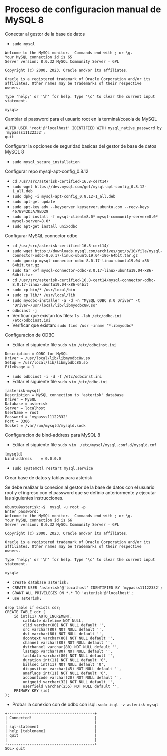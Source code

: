 # Proceso de configuracion manual de MySQL 8

Conectar al gestor de la base de datos

* `sudo mysql`

```
Welcome to the MySQL monitor.  Commands end with ; or \g.
Your MySQL connection id is 65
Server version: 8.0.32 MySQL Community Server - GPL

Copyright (c) 2000, 2023, Oracle and/or its affiliates.

Oracle is a registered trademark of Oracle Corporation and/or its
affiliates. Other names may be trademarks of their respective
owners.

Type 'help;' or '\h' for help. Type '\c' to clear the current input statement.

mysql> 

```
Cambiar el password para el usuario root en la terminal/cosola de MySQL

```
ALTER USER 'root'@'localhost' IDENTIFIED WITH mysql_native_password by 'mypasss11122332';
quit

```

Configurar la opciones de seguridad basicas del gestor de base de datos MySQL 8

* `sudo mysql_secure_installation`

Configurar repo mysql-apt-config_0.8.12
* `cd /usr/src/asterisk-certified-16.8-cert14/`
* `sudo wget https://dev.mysql.com/get/mysql-apt-config_0.8.12-1_all.deb`
* `sudo dpkg -i mysql-apt-config_0.8.12-1_all.deb`
* `sudo apt-get update`
* `sudo apt-key adv --keyserver keyserver.ubuntu.com --recv-keys 467B942D3A79BD29`
* `sudo apt install -f mysql-client=8.0* mysql-community-server=8.0* mysql-server=8.0*`
* `sudo apt-get install unixodbc`

Configurar MySQL connector odbc
* `cd /usr/src/asterisk-certified-16.8-cert14/`
* `sudo wget https://downloads.mysql.com/archives/get/p/10/file/mysql-connector-odbc-8.0.17-linux-ubuntu19.04-x86-64bit.tar.gz`
* `sudo gunzip mysql-connector-odbc-8.0.17-linux-ubuntu19.04-x86-64bit.tar.gz`
* `sudo tar xvf mysql-connector-odbc-8.0.17-linux-ubuntu19.04-x86-64bit.tar`
* `cd /usr/src/asterisk-certified-16.8-cert14/mysql-connector-odbc-8.0.17-linux-ubuntu19.04-x86-64bit`
* `sudo cp bin/* /usr/local/bin`
* `sudo cp lib/* /usr/local/lib`
* `sudo myodbc-installer -a -d -n "MySQL ODBC 8.0 Driver" -t "Driver=/usr/local/lib/libmyodbc8w.so"`
* `odbcinst -j`
* Verificar que existan los files: `ls -lah /etc/odbc.ini  /etc/odbcinst.ini`
* Verificar que existan: `sudo find /usr -iname "*libmyodbc*`

Configuracion de ODBC
* Editar el siguiente file `sudo vim /etc/odbcinst.ini`
```[MySQL ODBC 8.0 Driver]
Description = ODBC for MySQL
Driver = /usr/local/lib/libmyodbc8w.so
Setup = /usr/local/lib/libmyodbc8S.so
FileUsage = 1
```
* `sudo odbcinst -i -d -f /etc/odbcinst.ini`
* Editar el siguiente file `sudo vim /etc/odbc.ini`
```
[asterisk-mysql]
Description = MySQL connection to 'asterisk' database
Driver = MySQL
Database = asterisk
Server = localhost
UserName = root
Password = 'mypasss11122332'
Port = 3306
Socket = /var/run/mysqld/mysqld.sock
```

Configuracion de bind-address para MySQL 8
* Editar el siguiente file `sudo vim  /etc/mysql/mysql.conf.d/mysqld.cnf`
```
[mysqld]
bind-address    = 0.0.0.0
```
* `sudo systemctl restart mysql.service`

Crear base de datos y tablas para asterisk

Se debe realizar la conexion al gestor de la base de datos con el usuario root y el ingreso con el password que se definio anteriormente y ejecutar las siguientes instrucciones.

```
ubuntu@asterisk:~$  mysql -u root -p
Enter password: 
Welcome to the MySQL monitor.  Commands end with ; or \g.
Your MySQL connection id is 66
Server version: 8.0.32 MySQL Community Server - GPL

Copyright (c) 2000, 2023, Oracle and/or its affiliates.

Oracle is a registered trademark of Oracle Corporation and/or its
affiliates. Other names may be trademarks of their respective
owners.

Type 'help;' or '\h' for help. Type '\c' to clear the current input statement.

mysql> 

```
* `create database asterisk;`
* `CREATE USER 'asterisk'@'localhost' IDENTIFIED BY 'mypasss11122332';`
* `GRANT ALL PRIVILEGES ON *.* TO 'asterisk'@'localhost';`
* `use asterisk;`
```
drop table if exists cdr;
CREATE TABLE cdr ( 
    id int(11) AUTO_INCREMENT,
        calldate datetime NOT NULL, 
        clid varchar(80) NOT NULL default '', 
        src varchar(80) NOT NULL default '', 
        dst varchar(80) NOT NULL default '', 
        dcontext varchar(80) NOT NULL default '', 
        channel varchar(80) NOT NULL default '', 
        dstchannel varchar(80) NOT NULL default '', 
        lastapp varchar(80) NOT NULL default '', 
        lastdata varchar(80) NOT NULL default '', 
        duration int(11) NOT NULL default '0', 
        billsec int(11) NOT NULL default '0', 
        disposition varchar(45) NOT NULL default '', 
        amaflags int(11) NOT NULL default '0', 
        accountcode varchar(20) NOT NULL default '', 
        uniqueid varchar(32) NOT NULL default '', 
        userfield varchar(255) NOT NULL default '',
    PRIMARY KEY (id)
);
```
* Probar la conexion con de odbc con isql: `sudo isql -v asterisk-mysql`

```
+---------------------------------------+
| Connected!                            |
|                                       |
| sql-statement                         |
| help [tablename]                      |
| quit                                  |
|                                       |
+---------------------------------------+
SQL> quit

```














